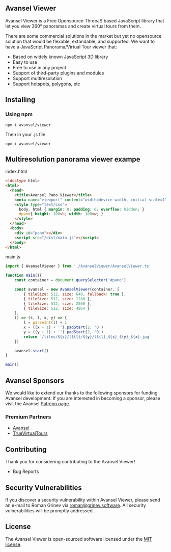 ## Avansel Viewer

Avansel Viewer is a Free Opensource ThreeJS based JavaScript library that let you view 360° panoramas and create virtual tours from them.

There are some commercial solutions in the market but yet no opensource solution that would be flexable, extandable, and supported. We want to have a JavaScript Panorama/Virtual Tour viewer that:

* Based on widely known JavaScript 3D library
* Easy to use
* Free to use in any project
* Support of third-party plugins and modules
* Support multiresolution
* Support hotspots, polygons, etc

## Installing
### Using npm

```
npm i avansel/viewer
```
Then in your .js file
```
npm i avansel/viewer
```


## Multiresolution panorama viewer exampe

index.html
```html
<!doctype html>
<html>
  <head>
    <title>Avansel Pano Viewer</title>
    <meta name="viewport" content="width=device-width, initial-scale=1">
    <style type="text/css">
      body, html { margin: 0; padding: 0; overflow: hidden; }
      #pano{ height: 100vh; width: 100vw; }
    </style>
  </head>
  <body>
    <div id="pano"></div>
    <script src="/dist/main.js"></script>
  </body>
</html>
```
main.js
```javascript
import { AvanselViewer } from './AvanselViewer/AvanselViewer.ts'

function main(){
	const container = document.querySelector('#pano')

	const avansel = new AvanselViewer(container, [
		{ tileSize: 512, size: 640, fallback: true },
		{ tileSize: 512, size: 1280 },
		{ tileSize: 512, size: 2560 },
		{ tileSize: 512, size: 4864 }
	],
	() => (s, l, x, y) => {
		l = parseInt(l) + 1
		x = ((x + 1) + '').padStart(2, '0')
		y = ((y + 1) + '').padStart(2, '0')
		return `/tiles/${s}/l${l}/${y}/l${l}_${s}_${y}_${x}.jpg`
	})

	avansel.start()
}

main()
```
## Avansel Sponsors

We would like to extend our thanks to the following sponsors for funding Avansel development. If you are interested in becoming a sponsor, please visit the Avansel [Patreon page](https://www.patreon.com/grinev).

### Premium Partners

* [Avansel](https://avansel.com)
* [TrueVirtualTours](https://truevirtualtours.com)

## Contributing

Thank you for considering contributing to the Avansel Viewer! 
* Bug Reports


## Security Vulnerabilities

If you discover a security vulnerability within Avansel Viewer, please send an e-mail to Roman Grinev via roman@grinev.software. All security vulnerabilities will be promptly addressed.

## License

The Avansel Viewer is open-sourced software licensed under the [MIT license](https://opensource.org/licenses/MIT).

